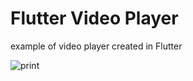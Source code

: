 # Flutter Video Player
example of video player created in Flutter

![print](https://arcadestudio.com.br/img/flutter_player.png)

